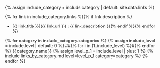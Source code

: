 {% assign include_category = include.category | default: site.data.links %}

{% for link in include_category.links %}{% if link.description %}
- [{{ link.title }}]({{ link.url }})&nbsp;: {{ link.description }}{% endif %}{% endfor %}

{% for category in include_category.categories %}
{% assign include_level = include.level | default: 0 %}
##{% for i in (1..include_level) %}#{% endfor %} {{ category.name }}
{% assign level_p_1 = include_level | plus: 1 %}
{% include links_by_category.md level=level_p_1 category=category %}
{% endfor %}
